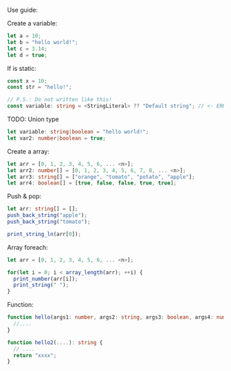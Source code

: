 Use guide:

Create a variable:
```typescript
let a = 10;
let b = "hello world!";
let c = 3.14;
let d = true;
```

If is static:
```typescript
const x = 10;
const str = "hello!";

// P.S.: Do not written like this!
const variable: string = <StringLiteral> ?? "Default string"; // <- ERROR
```

TODO: Union type
```typescript
let variable: string|boolean = "hello world!";
let var2: number|boolean = true;
```

Create a array:
```typescript
let arr = [0, 1, 2, 3, 4, 5, 6, ... <n>];
let arr2: number[] = [0, 1, 2, 3, 4, 5, 6, 7, 8, ... <n>];
let arr3: string[] = ["orange", "tomato", "potato", "apple"];
let arr4: boolean[] = [true, false, false, true, true];
```

Push & pop:
```typescript
let arr: string[] = [];
push_back_string("apple");
push_back_string("tomato");

print_string_ln(arr[0]);
```

Array foreach:
```typescript
let arr = [0, 1, 2, 3, 4, 5, 6, ... <n>];

for(let i = 0; i < array_length(arr); ++i) {
  print_number(arr[i]);
  print_string(" ");
}
```

Function:
```typescript
function hello(args1: number, args2: string, args3: boolean, args4: number[], args5: string[]) {
  //....
}

function hello2(....): string {
  // ....
  return "xxxx";
}
```
